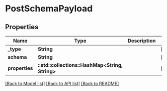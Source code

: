 # PostSchemaPayload

## Properties

Name | Type | Description | Notes
------------ | ------------- | ------------- | -------------
**_type** | **String** |  | [optional] 
**schema** | **String** |  | [optional] 
**properties** | **::std::collections::HashMap<String, String>** |  | [optional] 

[[Back to Model list]](../README.md#documentation-for-models) [[Back to API list]](../README.md#documentation-for-api-endpoints) [[Back to README]](../README.md)


